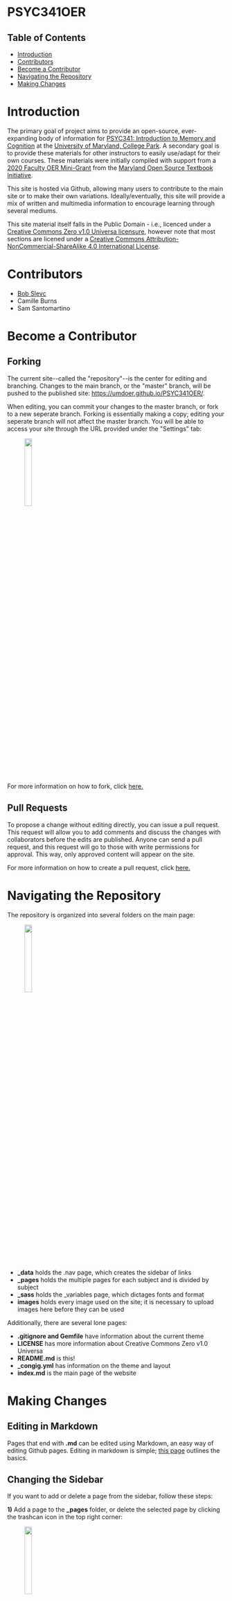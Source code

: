 # PSYC341OER
## Table of Contents
* [Introduction](https://github.com/UMDOER/PSYC341OER/blob/master/README.md#introduction)
* [Contributors](https://github.com/UMDOER/PSYC341OER/blob/master/README.md#contributors)
* [Become a Contributor](https://github.com/UMDOER/PSYC341OER/blob/master/README.md#become-a-contributor)
* [Navigating the Repository](https://github.com/UMDOER/PSYC341OER/blob/master/README.md#Navigating-the-Repository)
* [Making Changes](https://github.com/UMDOER/PSYC341OER/blob/master/README.md#making-changes)

# Introduction

The primary goal of project aims to provide an open-source, ever-expanding body of information for [PSYC341: Introduction to Memory and Cognition](https://app.testudo.umd.edu/soc/202101/PSYC/PSYC341) at the [University of Maryland, College Park](https://umd.edu/). A secondary goal is to provide these materials for other instructors to easily use/adapt for their own courses. These materials were initially compiled with support from a [2020 Faculty OER Mini-Grant](http://www.oer-maryland.org/support-sustain/most-oer-grant-program/) from the [Maryland Open Source Textbook Initiative](https://www.oer-maryland.org/). 

This site is hosted via Github, allowing many users to contribute to the main site or to make their own variations. Ideally/eventually, this site will provide a mix of written and multimedia information to encourage learning through several mediums. 

This site material itself falls in the Public Domain - i.e., licenced under a [Creative Commons Zero v1.0 Universa licensure](https://creativecommons.org/publicdomain/zero/1.0/deed.en), however note that most sections are licened under a [Creative Commons Attribution-NonCommercial-ShareAlike 4.0 International License](https://creativecommons.org/licenses/by-nc-sa/4.0/deed.en_US).

# Contributors
* [Bob Slevc](https://psyc.umd.edu/facultyprofile/slevc/l-robert)
* Camille Burns
* Sam Santomartino

# Become a Contributor
## Forking

The current site--called the "repository"--is the center for editing and branching. Changes to the main branch, or the "master" branch, will be pushed to the published site: https://umdoer.github.io/PSYC341OER/.

When editing, you can commit your changes to the master branch, or fork to a new seperate branch. Forking is essentially making a copy; editing your seperate branch will not affect the master branch. You will be able to access your site through the URL provided under the "Settings" tab:

<figure>
    <img src="https://UMDOER.github.io/PSYC341OER/images/Screen Shot 2021-01-02 at 11.54.38 AM.png" style="width:20%">
</figure>

For more information on how to fork, click [here.](https://docs.github.com/en/free-pro-team@latest/github/collaborating-with-issues-and-pull-requests/working-with-forks)

## Pull Requests

To propose a change without editing directly, you can issue a pull request. This request will allow you to add comments and discuss the changes with collaborators before the edits are published. Anyone can send a pull request, and this request will go to those with write permissions for approval. This way, only approved content will appear on the site.

For more information on how to create a pull request, click [here.](https://docs.github.com/en/free-pro-team@latest/github/collaborating-with-issues-and-pull-requests/creating-a-pull-request)


# Navigating the Repository

The repository is organized into several folders on the main page:

<figure>
    <img src="https://UMDOER.github.io/PSYC341OER/images/Screen Shot 2021-01-02 at 11.49.38 AM.png" style="width:20%">
</figure>

* **_data** holds the .nav page, which creates the sidebar of links
* **_pages** holds the multiple pages for each subject and is divided by subject
* **_sass** holds the _variables page, which dictages fonts and format
* **images** holds every image used on the site; it is necessary to upload images here before they can be used

Additionally, there are several lone pages:
* **.gitignore and Gemfile** have information about the current theme
* **LICENSE** has more information about Creative Commons Zero v1.0 Universa
* **README.md** is this!
* **_congig.yml** has information on the theme and layout
* **index.md** is the main page of the website

# Making Changes

## Editing in Markdown

Pages that end with **.md** can be edited using Markdown, an easy way of editing Github pages. Editing in markdown is simple; [this page](https://guides.github.com/features/mastering-markdown/) outlines the basics.

## Changing the Sidebar

If you want to add or delete a page from the sidebar, follow these steps:

**1)** Add a page to the **_pages** folder, or delete the selected page by clicking the trashcan icon in the top right corner:

<figure>
    <img src="https://UMDOER.github.io/PSYC341OER/images/Screen Shot 2021-01-02 at 12.23.31 PM.png" style="width:20%">
</figure>

**2)** In **_data**, go to navigation.yml. 

Each sidebar is organized in the same format:

<figure>
    <img src="https://UMDOER.github.io/PSYC341OER/images/sidebarreadme.png" style="width:20%">
</figure>

For example, here is the beginning of the sidebar for the Sensation and Perception pages:

<figure>
    <img src="https://UMDOER.github.io/PSYC341OER/images/Screen Shot 2021-01-02 at 12.30.39 PM.png" style="width:20%">
</figure>

Which, when published, leads to this:

<figure>
    <img src="https://UMDOER.github.io/PSYC341OER/images/Screen Shot 2021-01-02 at 12.31.19 PM.png" style="width:20%">
</figure>

Therefore, when adding or deleting a page, you must also add or delete the code for that page in the sidebar. 

**3)** If your page is referenced in the Table of Contents on the **index.md** page, you must add or delete it there. 

## Adding Images

To add images to your .md page, follow these steps:

**1)** Upload your image to the **images** folder.

**2)** Insert your image using the following format:

<figure>
    <img src="https://UMDOER.github.io/PSYC341OER/images/Screen Shot 2021-01-02 at 12.41.50 PM.png" style="width:20%">
</figure>

* The **figure style** can be edited to change the alignment, margins, and size of the photo
* The **img src** is the URL, linking to the uploaded photo in the **images** folder
* The **fig caption** refers to the text underneath the photo
